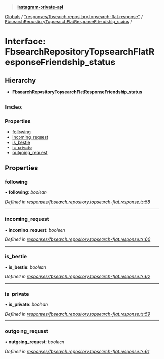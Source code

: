> **[instagram-private-api](../README.md)**

[Globals](../globals.md) / ["responses/fbsearch.repository.topsearch-flat.response"](../modules/_responses_fbsearch_repository_topsearch_flat_response_.md) / [FbsearchRepositoryTopsearchFlatResponseFriendship_status](_responses_fbsearch_repository_topsearch_flat_response_.fbsearchrepositorytopsearchflatresponsefriendship_status.md) /

# Interface: FbsearchRepositoryTopsearchFlatResponseFriendship_status

## Hierarchy

* **FbsearchRepositoryTopsearchFlatResponseFriendship_status**

## Index

### Properties

* [following](_responses_fbsearch_repository_topsearch_flat_response_.fbsearchrepositorytopsearchflatresponsefriendship_status.md#following)
* [incoming_request](_responses_fbsearch_repository_topsearch_flat_response_.fbsearchrepositorytopsearchflatresponsefriendship_status.md#incoming_request)
* [is_bestie](_responses_fbsearch_repository_topsearch_flat_response_.fbsearchrepositorytopsearchflatresponsefriendship_status.md#is_bestie)
* [is_private](_responses_fbsearch_repository_topsearch_flat_response_.fbsearchrepositorytopsearchflatresponsefriendship_status.md#is_private)
* [outgoing_request](_responses_fbsearch_repository_topsearch_flat_response_.fbsearchrepositorytopsearchflatresponsefriendship_status.md#outgoing_request)

## Properties

###  following

• **following**: *boolean*

*Defined in [responses/fbsearch.repository.topsearch-flat.response.ts:58](https://github.com/Nerixyz/instagram-private-api/blob/e5037ee/src/responses/fbsearch.repository.topsearch-flat.response.ts#L58)*

___

###  incoming_request

• **incoming_request**: *boolean*

*Defined in [responses/fbsearch.repository.topsearch-flat.response.ts:60](https://github.com/Nerixyz/instagram-private-api/blob/e5037ee/src/responses/fbsearch.repository.topsearch-flat.response.ts#L60)*

___

###  is_bestie

• **is_bestie**: *boolean*

*Defined in [responses/fbsearch.repository.topsearch-flat.response.ts:62](https://github.com/Nerixyz/instagram-private-api/blob/e5037ee/src/responses/fbsearch.repository.topsearch-flat.response.ts#L62)*

___

###  is_private

• **is_private**: *boolean*

*Defined in [responses/fbsearch.repository.topsearch-flat.response.ts:59](https://github.com/Nerixyz/instagram-private-api/blob/e5037ee/src/responses/fbsearch.repository.topsearch-flat.response.ts#L59)*

___

###  outgoing_request

• **outgoing_request**: *boolean*

*Defined in [responses/fbsearch.repository.topsearch-flat.response.ts:61](https://github.com/Nerixyz/instagram-private-api/blob/e5037ee/src/responses/fbsearch.repository.topsearch-flat.response.ts#L61)*